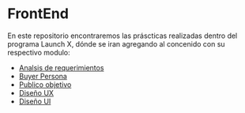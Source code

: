 # FrontEnd

En este repositorio encontraremos las práscticas realizadas dentro del programa Launch X, dónde se iran agregando al concenido con su respectivo modulo:

- [Analsis de requerimientos](https://github.com/alejandromaya/FrontEnd/blob/main/Front-End/01.INTRO/ESRequerimientos.docx)
- [Buyer Persona]()
- [Publico objetivo]()
- [Diseño UX]()
- [Diseño UI](https://miro.com/welcomeonboard/N1FONkNWOXpPUFVTMzBrSDVndXRBd08yNEtTRGpkWURWSDhrQXl5WmNiS0Vvd2JHb1hSczRENFZ4YjFHNzdUYnwzNDU4NzY0NTE5ODQzNTMzMjE2?invite_link_id=983555050514)

